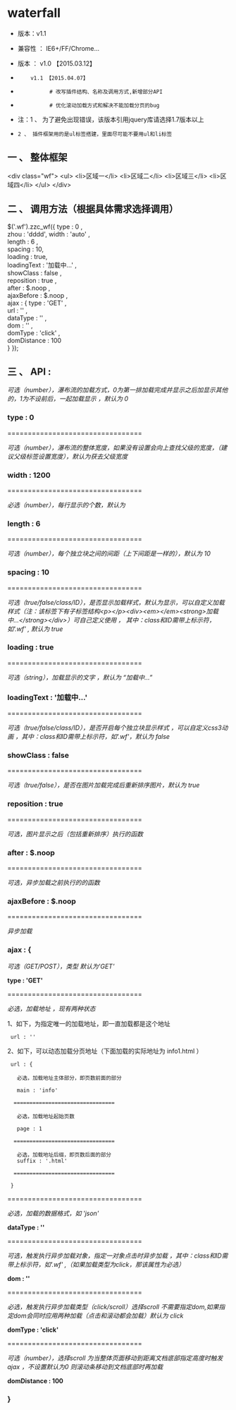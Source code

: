 # waterfall


* 版本：v1.1

* 兼容性 ： IE6+/FF/Chrome... 

* 版本 ： v1.0 【2015.03.12】
*         v1.1 【2015.04.07】
*               # 改写插件结构、名称及调用方式,新增部分API
*               # 优化滚动加载方式和解决不能加载分页的bug

* 注：1 、 为了避免出现错误，该版本引用jquery库请选择1.7版本以上
*     2 、 插件框架用的是ul标签搭建，里面尽可能不要用ul和li标签



## 一 、 整体框架

  &lt;div class="wf"&gt;
    &lt;ul&gt;
      &lt;li&gt;区域一&lt;/li&gt;
      &lt;li&gt;区域二&lt;/li&gt;
      &lt;li&gt;区域三&lt;/li&gt;
      &lt;li&gt;区域四&lt;/li&gt;
    &lt;/ul&gt;
  &lt;/div&gt;


## 二 、 调用方法（根据具体需求选择调用）

  $('.wf').zzc_wf({
    type : 0 ,            
    zhou : 'dddd',
    width : 'auto' ,         
    length : 6 ,              
    spacing : 10,             
    loading : true,                
    loadingText : '加载中…' ,     
    showClass : false ,        
    reposition : true ,          
    after : $.noop  ,             
    ajaxBefore : $.noop ,             
    ajax : {
      type : 'GET' ,                   
      url : '' ,                    
      dataType : '' ,            
      dom : '' ,                     
      domType : 'click'  ,        
      domDistance : 100              
    }
  });



## 三 、 API : 


<em>可选（number），瀑布流的加载方式，0为第一排加载完成并显示之后加显示其他的，1为不设前后，一起加载显示 ，默认为 0</em>

### type : 0  

=================================

<em>可选（number），瀑布流的整体宽度，如果没有设置会向上查找父级的宽度，（建议父级标签设置宽度），默认为获去父级宽度</em>

### width : 1200  

=================================

<em>必选（number），每行显示的个数，默认为 </em>

### length : 6       

=================================

<em>可选（number），每个独立块之间的间距（上下间距是一样的），默认为 10</em>                   

### spacing : 10     

=================================

<em>可选（true/false/class/ID），是否显示加载样式，默认为显示，可以自定义加载样式（注：该标签下有子标签结构&lt;p&gt;&lt;/p&gt;&lt;div&gt;&lt;em&gt;&lt;/em&gt;&lt;strong&gt;加载中…&lt;/strong&gt;&lt;/div&gt;）可自己定义使用 ， 其中：class和ID需带上标示符，如'.wf' , 默认为 true </em>                   

### loading : true     

=================================

<em>可选（string），加载显示的文字 ，默认为 “加载中…”</em>    

### loadingText : '加载中…' 

=================================

<em>可选（true/false/class/ID），是否开启每个独立块显示样式 ，可以自定义css3动画 ，其中：class和ID需带上标示符，如'.wf'，默认为 false</em>           

### showClass : false   

=================================

<em>可选（true/false），是否在图片加载完成后重新排序图片，默认为 true</em>            

### reposition : true            

=================================

<em>可选，图片显示之后（包括重新排序）执行的函数</em>   

### after : $.noop             

=================================

<em>可选，异步加载之前执行的的函数</em> 

### ajaxBefore : $.noop   

=================================

<em>异步加载</em>      

### ajax : {

  <em>可选（GET/POST），类型 默认为'GET'</em>
  
  <strong>type : 'GET'  </strong>
  
  =================================

  <em>必选，加载地址 ，现有两种状态</em>

   1、如下，为指定唯一的加载地址，即一直加载都是这个地址

     url : ''  

   2、如下，可以动态加载分页地址（下面加载的实际地址为   info1.html  ）

     url : {

       必选，加载地址主体部分，即页数前面的部分 

       main : 'info'  

      ================================

       必选，加载地址起始页数 

       page : 1  

      ================================

       必选，加载地址后缀，即页数后面的部分 
       suffix : '.html'  

      ================================

     } 
  
  =================================

  <em>必选，加载的数据格式，如 'json'</em>                

  <strong>dataType : '' </strong> 
  
  =================================

  <em>可选，触发执行异步加载对象，指定一对象点击时异步加载 ，其中：class和ID需带上标示符，如'.wf' ,（如果加载类型为click，那该属性为必选）</em>                

  <strong>dom : '' </strong> 

  =================================
  
  <em>必选，触发执行异步加载类型（click/scroll）选择scroll 不需要指定dom,如果指定dom会同时应用两种加载（点击和滚动都会加载）默认为 click</em>                   
  
  <strong>domType : 'click'  </strong>

  =================================
  
  <em>可选（number），选择scroll 为当整体页面移动到距离文档底部指定高度时触发ajax ，不设置默认为0 则滚动条移动到文档底部时再加载</em>                   
  
  <strong>domDistance : 100  </strong>

  
### }
